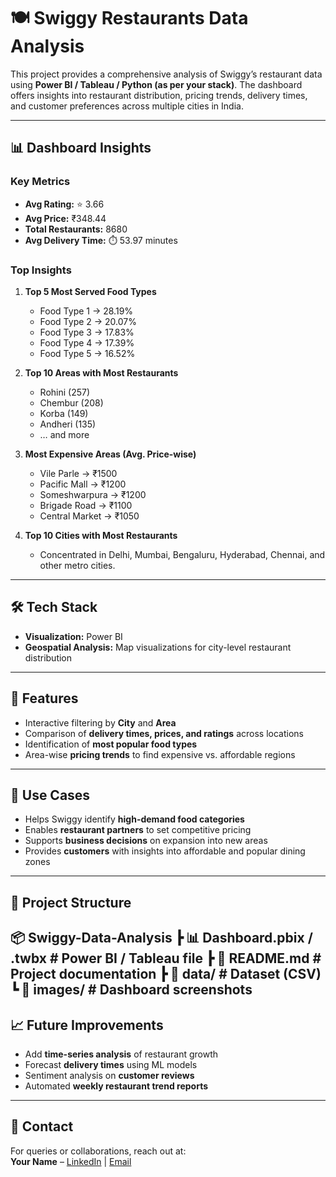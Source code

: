 # 🍽️ Swiggy Restaurants Data Analysis  

This project provides a comprehensive analysis of Swiggy’s restaurant data using **Power BI / Tableau / Python (as per your stack)**. The dashboard offers insights into restaurant distribution, pricing trends, delivery times, and customer preferences across multiple cities in India.  

---

## 📊 Dashboard Insights  

### Key Metrics  
- **Avg Rating:** ⭐ 3.66  
- **Avg Price:** ₹348.44  
- **Total Restaurants:** 8680  
- **Avg Delivery Time:** ⏱️ 53.97 minutes  

### Top Insights  
1. **Top 5 Most Served Food Types**  
   - Food Type 1 → 28.19%  
   - Food Type 2 → 20.07%  
   - Food Type 3 → 17.83%  
   - Food Type 4 → 17.39%  
   - Food Type 5 → 16.52%  

2. **Top 10 Areas with Most Restaurants**  
   - Rohini (257)  
   - Chembur (208)  
   - Korba (149)  
   - Andheri (135)  
   - … and more  

3. **Most Expensive Areas (Avg. Price-wise)**  
   - Vile Parle → ₹1500  
   - Pacific Mall → ₹1200  
   - Someshwarpura → ₹1200  
   - Brigade Road → ₹1100  
   - Central Market → ₹1050  

4. **Top 10 Cities with Most Restaurants**  
   - Concentrated in Delhi, Mumbai, Bengaluru, Hyderabad, Chennai, and other metro cities.  

---

## 🛠️ Tech Stack   
- **Visualization:** Power BI  
- **Geospatial Analysis:** Map visualizations for city-level restaurant distribution  

---

## 🚀 Features  
- Interactive filtering by **City** and **Area**  
- Comparison of **delivery times, prices, and ratings** across locations  
- Identification of **most popular food types**  
- Area-wise **pricing trends** to find expensive vs. affordable regions  

---

## 📌 Use Cases  
- Helps Swiggy identify **high-demand food categories**  
- Enables **restaurant partners** to set competitive pricing  
- Supports **business decisions** on expansion into new areas  
- Provides **customers** with insights into affordable and popular dining zones  

---

## 📂 Project Structure  
📦 Swiggy-Data-Analysis
 ┣ 📊 Dashboard.pbix / .twbx   # Power BI / Tableau file
 ┣ 📜 README.md               # Project documentation
 ┣ 📂 data/                   # Dataset (CSV)
 ┗ 📂 images/                 # Dashboard screenshots
---
## 📈 Future Improvements  
- Add **time-series analysis** of restaurant growth  
- Forecast **delivery times** using ML models  
- Sentiment analysis on **customer reviews**  
- Automated **weekly restaurant trend reports**  

---

## 📧 Contact  
For queries or collaborations, reach out at:  
**Your Name** – [LinkedIn](https://www.linkedin.com/in/aniket-90b49725a/) | [Email](aniket25287@gmail.com)  
